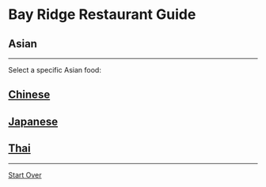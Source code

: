 # Bay Ridge Restaurant Guide
## Asian
---
Select a specific Asian food:
## [Chinese](../chinese.md)
## [Japanese](../japanese.md)
## [Thai](../thai.md)
---
[Start Over](../../home.md)